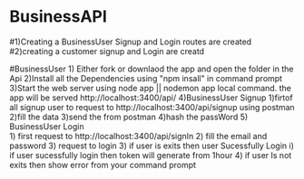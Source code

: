 # BusinessAPI

 #1)Creating a BusinessUser Signup and Login routes are created
 #2)creating a customer signup and Login are creatd 
 
  #BusinessUser
    1) Either fork or downlaod the app and open the folder  in the Api
    2)Install all the Dependencies using "npm insall" in command prompt
    3)Start the web server using  node app || nodemon app local command. the app will be served http://localhost:3400/api/
    4)BusinessUser Signup
           1)firtof all signup user to request to http://localhost:3400/api/signup using postman
           2)fill the data 
           3)send the from postman
           4)hash the passWord
     5) BusinessUser Login     
         1) first request to http://localhost:3400/api/signIn
         2) fill the email and password 
         3) request to login 
         3) if user is exits then user Sucessfully Login
             i) if user sucessfully login then token will generate from 1hour
         4) if user Is not exits then show error from your command prompt
